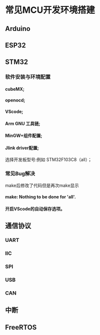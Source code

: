 # 常见MCU开发环境搭建
## Arduino
## ESP32
## STM32
### 软件安装与环境配置
#### cubeMX;
#### openocd;
#### VScode;
#### Arm GNU 工具链;
#### MinGW+组件配置;
#### Jlink driver配置;
选择开发板型号:例如 STM32F103C8（all）；
### 常见Bug解决
make后修改了代码但是再次make显示
#### make: Nothing to be done for 'all'.
#### 开启VScode的自动保存选项。
## 通信协议
### UART 
### IIC
### SPI
### USB
### CAN

## 中断

## FreeRTOS
